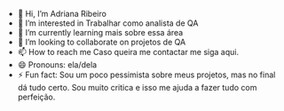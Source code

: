- 👋 Hi, I’m Adriana Ribeiro
- 👀 I’m interested in Trabalhar como analista de QA
- 🌱 I’m currently learning mais sobre essa área
- 💞️ I’m looking to collaborate on projetos de QA
- 📫 How to reach me Caso queira me contactar me siga aqui.
- 😄 Pronouns: ela/dela
- ⚡ Fun fact: Sou um poco pessimista sobre meus projetos, mas no final dá tudo certo. Sou muito critica e isso me ajuda a fazer tudo com perfeição.
  


<!---
ADRIANARIBEIROLF/ADRIANARIBEIROLF is a ✨ special ✨ repository because its `README.md` (this file) appears on your GitHub profile.
You can click the Preview link to take a look at your changes.
--->
